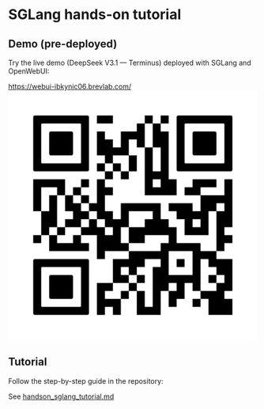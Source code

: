 # SGLang hands-on tutorial

## Demo (pre-deployed)

Try the live demo (DeepSeek V3.1 — Terminus) deployed with SGLang and OpenWebUI:

https://webui-ibkynic06.brevlab.com/
![qr](live-demo.png)

## Tutorial

Follow the step-by-step guide in the repository:

See [handson_sglang_tutorial.md](handson_sglang_tutorial.md)
